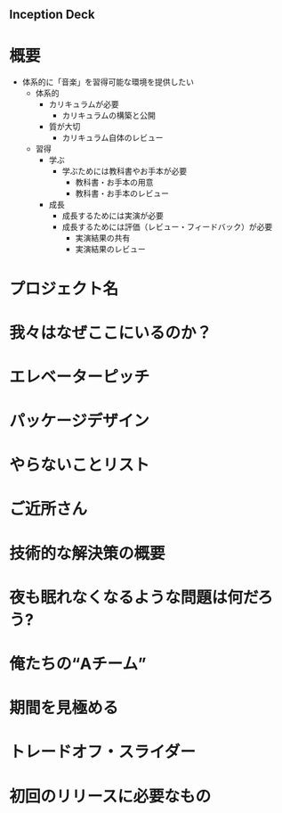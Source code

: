 Inception Deck
-------
# 概要

- 体系的に「音楽」を習得可能な環境を提供したい
  - 体系的
    - カリキュラムが必要
      - カリキュラムの構築と公開
    - 質が大切
      - カリキュラム自体のレビュー
  - 習得
    - 学ぶ
      - 学ぶためには教科書やお手本が必要
        - 教科書・お手本の用意
        - 教科書・お手本のレビュー
    - 成長
      - 成長するためには実演が必要
      - 成長するためには評価（レビュー・フィードバック）が必要
        - 実演結果の共有
        - 実演結果のレビュー

# プロジェクト名

# 我々はなぜここにいるのか？

# エレベーターピッチ

# パッケージデザイン

# やらないことリスト

# ご近所さん

# 技術的な解決策の概要

# 夜も眠れなくなるような問題は何だろう?

# 俺たちの“Aチーム”

# 期間を見極める

# トレードオフ・スライダー

# 初回のリリースに必要なもの

